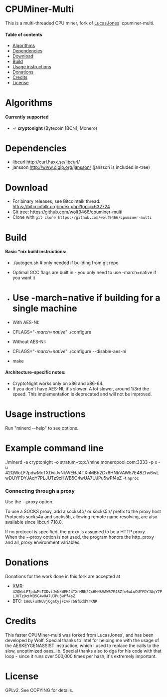 CPUMiner-Multi
==============

This is a multi-threaded CPU miner, fork of [LucasJones](//github.com/lucasjones)' cpuminer-multi.

#### Table of contents

* [Algorithms](#algorithms)
* [Dependencies](#dependencies)
* [Download](#download)
* [Build](#build)
* [Usage instructions](#usage-instructions)
* [Donations](#donations)
* [Credits](#credits)
* [License](#license)

Algorithms
==========
#### Currently supported
 * ✓ __cryptonight__ (Bytecoin [BCN], Monero)

Dependencies
============
* libcurl			http://curl.haxx.se/libcurl/
* jansson			http://www.digip.org/jansson/ (jansson is included in-tree)

Download
========
* For binary releases, see Bitcointalk thread: https://bitcointalk.org/index.php?topic=632724
* Git tree:   https://github.com/wolf9466/cpuminer-multi
* Clone with `git clone https://github.com/wolf9466/cpuminer-multi`

Build
=====

#### Basic *nix build instructions:
 * ./autogen.sh	# only needed if building from git repo
 * Optimal GCC flags are built in - you only need to use -march=native if you want it
  * # Use -march=native if building for a single machine
 * With AES-NI:
 * CFLAGS="*-march=native*" ./configure
 * Without AES-NI:
 * CFLAGS="*-march=native*" ./configure --disable-aes-ni
 
 * make

#### Architecture-specific notes:
 * CryptoNight works only on x86 and x86-64.
 * If you don't have AES-NI, it's slower. A lot slower, around 1/3rd the speed. This implementation is deprecated and will not be improved.

Usage instructions
==================
Run "minerd --help" to see options.

Example command line
==================
./minerd -a cryptonight -o stratum+tcp://mine.moneropool.com:3333 -p x -u 42QWoLF7pdwMcTXDviJvNkWEHJ4TXnMBh2Cx6HNkVAW57E48Zfw6wLwDUYFDYJAqY7PLJUTz9cHWB5C4wUA7UJPu5wPf4sZ -t `nproc`

### Connecting through a proxy

Use the --proxy option.

To use a SOCKS proxy, add a socks4:// or socks5:// prefix to the proxy host  
Protocols socks4a and socks5h, allowing remote name resolving, are also available since libcurl 7.18.0.

If no protocol is specified, the proxy is assumed to be a HTTP proxy.  
When the --proxy option is not used, the program honors the http_proxy and all_proxy environment variables.

Donations
=========
Donations for the work done in this fork are accepted at
* XMR: `42QWoLF7pdwMcTXDviJvNkWEHJ4TXnMBh2Cx6HNkVAW57E48Zfw6wLwDUYFDYJAqY7PLJUTz9cHWB5C4wUA7UJPu5wPf4sZ`
* BTC: `1WoLFumNUvjCgaCyjFzvFrbGfDddYrKNR`

Credits
=======
This faster CPUMiner-multi was forked from LucasJones', and has been developed by Wolf.
Special thanks to Intel for helping me with the usage of the AESKEYGENASSIST instruction, which I used to replace the calls to the slow, unoptimized oaes_lib.
Special thanks also to dga for his code with that loop - since it runs over 500,000 times per hash, it's extremely important.

License
=======
GPLv2.  See COPYING for details.

